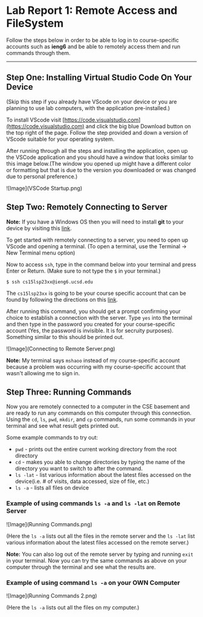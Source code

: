 # Lab Report 1: Remote Access and FileSystem

Follow the steps below in order to be able to log in to course-specific accounts such as **ieng6** and be able to remotely access them and run commands through them.

---

## Step One: Installing Virtual Studio Code On Your Device

(Skip this step if you already have VScode on your device or you are planning to use lab computers, with the application pre-installed.)

To install VScode visit [https://code.visualstudio.com](https://code.visualstudio.com) and click the big blue Download button on the top right of the page. Follow the step provided and down a version of VScode suitable for your operating system.

After running through all the steps and installing the application, open up the VSCode application and you should have a window that looks similar to this image below.(The window you opened up might have a different color or formatting but that is due to the version you downloaded or was changed due to personal preference.)

![Image](VSCode Startup.png)

## Step Two: Remotely Connecting to Server

**Note:** If you have a Windows OS then you will need to install **git** to your device by visiting this [link](https://gitforwindows.org).

To get started with remotely connecting to a server, you need to open up VScode and opening a terminal. (To open a terminal, use the Terminal → New Terminal menu option)

Now to access `ssh`, type in the command below into your terminal and press Enter or Return. (Make sure to not type the `$` in your terminal.)

  `$ ssh cs15lsp23xx@ieng6.ucsd.edu`
  
 The `cs15lsp23xx` is going to be your course specific account that can be found by following the directions on this [link](https://sdacs.ucsd.edu/~icc/index.php).
 
 After running this command, you should get a prompt confirming your choice to establish a connection with the server. Type `yes` into the terminal and then type in the password you created for your course-specific account (Yes, the password is invisible. It is for secruity purposes). Something similar to this should be printed out.
 
 ![Image](Connecting to Remote Server.png)
 
 **Note:** My terminal says `mshaoo` instead of my course-specific account because a problem was occurring with my course-specific account that wasn't allowing me to sign in.
 
## Step Three: Running Commands
 
 Now you are remotely connected to a computer in the CSE basement and are ready to run any commands on this computer through this connection. Using the `cd`, `ls`, `pwd`, `mkdir`, and `cp` commands, run some commands in your terminal and see what result gets printed out.
 
 Some example commands to try out:
 * `pwd` - prints out the entire current working directory from the root directory
 * `cd` - makes you able to change directories by typing the name of the directory you want to switch to after the command.
 * `ls -lat` - list various information about the latest files accessed on the device(i.e. # of visits, data accessed, size of file, etc.) 
 * `ls -a` - lists all files on device


### Example of using commands `ls -a` and `ls -lat` on Remote Server
![Image](Running Commands.png)

(Here the `ls -a` lists out all the files in the remote server and the `ls -lat` list various information about the latest files accessed on the remote server.)

**Note:** You can also log out of the remote server by typing and running `exit` in your terminal. Now you can try the same commands as above on your computer through the terminal and see what the results are.

### Example of using command `ls -a` on your OWN Computer
![Image](Running Commands 2.png)

(Here the `ls -a` lists out all the files on my computer.)
